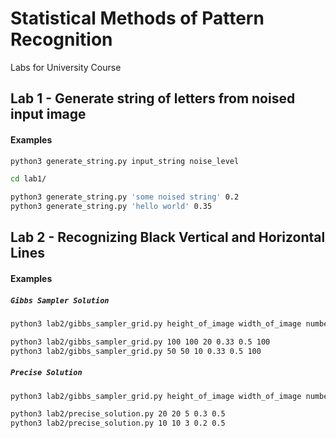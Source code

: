 # Statistical Methods of Pattern Recognition
Labs for University Course     

## Lab 1 - Generate string of letters from noised input image
#### Examples
```bash
python3 generate_string.py input_string noise_level

cd lab1/

python3 generate_string.py 'some noised string' 0.2
python3 generate_string.py 'hello world' 0.35
```
## Lab 2 - Recognizing Black Vertical and Horizontal Lines
#### Examples
##### `Gibbs Sampler Solution`

```bash
python3 lab2/gibbs_sampler_grid.py height_of_image width_of_image number_of_generated_lines noise_level column_probability number_of_iterations

python3 lab2/gibbs_sampler_grid.py 100 100 20 0.33 0.5 100
python3 lab2/gibbs_sampler_grid.py 50 50 10 0.33 0.5 100
```
##### `Precise Solution`

```bash
python3 lab2/gibbs_sampler_grid.py height_of_image width_of_image number_of_generated_lines noise_level column_probability

python3 lab2/precise_solution.py 20 20 5 0.3 0.5
python3 lab2/precise_solution.py 10 10 3 0.2 0.5
```
